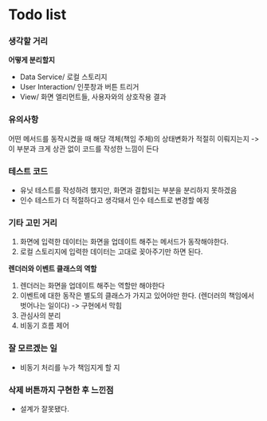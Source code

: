 # Todo list

### 생각할 거리

**어떻게 분리할지**

- Data Service/ 로컬 스토리지
- User Interaction/ 인풋창과 버튼 트리거
- View/ 화면 엘리먼트들, 사용자와의 상호작용 결과

### 유의사항

어떤 메서드를 동작시켰을 때 해당 객체(책임 주체)의 상태변화가 적절히 이뤄지는지 -> 이 부분과 크게 상관 없이 코드를 작성한 느낌이 든다

### 테스트 코드

- 유닛 테스트를 작성하려 했지만, 화면과 결합되는 부분을 분리하지 못하겠음
- 인수 테스트가 더 적절하다고 생각돼서 인수 테스트로 변경할 예정

### 기타 고민 거리

1. 화면에 입력한 데이터는 화면을 업데이트 해주는 메서드가 동작해야한다.
2. 로컬 스토리지에 입력한 데이터는 고대로 꽂아주기만 하면 된다.

**렌더러와 이벤트 클래스의 역할**

1. 렌더러는 화면을 업데이트 해주는 역할만 해야한다
2. 이벤트에 대한 동작은 별도의 클래스가 가지고 있어야만 한다. (렌더러의 책임에서 벗어나는 일이다) -> 구현에서 막힘
3. 관심사의 분리
4. 비동기 흐름 제어

### 잘 모르겠는 일

- 비동기 처리를 누가 책임지게 할 지

### 삭제 버튼까지 구현한 후 느낀점

- 설계가 잘못됐다.
